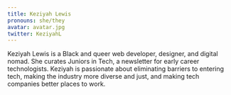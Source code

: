 ```yaml
---
title: Keziyah Lewis
pronouns: she/they
avatar: avatar.jpg
twitter: KeziyahL
---
```


Keziyah Lewis is a Black and queer web developer, designer, and digital nomad. She curates Juniors in Tech, a newsletter for early career technologists. Keziyah is passionate about eliminating barriers to entering tech, making the industry more diverse and just, and making tech companies better places to work.
